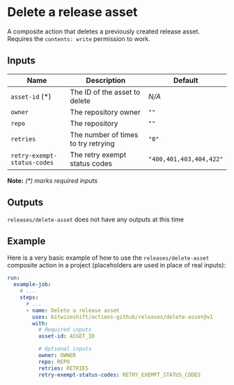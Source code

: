 # Delete a release asset

<!-- These docs are generated by a tool -->

A composite action that deletes a previously created release asset.
Requires the `contents: write` permission to work.

## Inputs

| Name | Description | Default |
|------|-------------|---------|
| `asset-id` (*) | The ID of the asset to delete | _N/A_ |
| `owner` | The repository owner | `""` |
| `repo` | The repository | `""` |
| `retries` | The number of times to try retrying | `"0"` |
| `retry-exempt-status-codes` | The retry exempt status codes | `"400,401,403,404,422"` |

**Note:** _(*) marks required inputs_

## Outputs

`releases/delete-asset` does not have any outputs at this time

## Example

Here is a very basic example of how to use the `releases/delete-asset` composite action
in a project (placeholders are used in place of real inputs):

```yaml
run:
  example-job:
    # ... 
    steps:
      # ... 
      - name: Delete a release asset
        uses: bitwizeshift/actions-github/releases/delete-asset@v1
        with:
          # Required inputs
          asset-id: ASSET_ID

          # Optional inputs
          owner: OWNER
          repo: REPO
          retries: RETRIES
          retry-exempt-status-codes: RETRY_EXEMPT_STATUS_CODES
```
